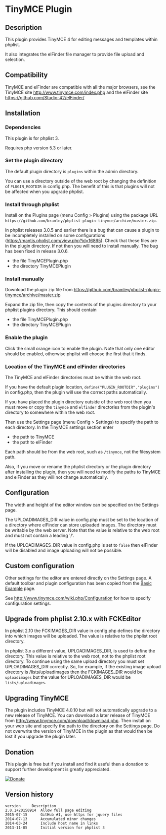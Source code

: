 # TinyMCE Plugin #

## Description ##
This plugin provides TinyMCE 4 for editing messages and templates within phplist. 

It also integrates the elFinder file manager to provide file upload and selection.
## Compatibility ###

TinyMCE and elFinder are compatible with all the major browsers, see the TinyMCE site <http://www.tinymce.com/index.php>
and the elFinder site <https://github.com/Studio-42/elFinder/>

## Installation ##

### Dependencies ###

This plugin is for phplist 3.

Requires php version 5.3 or later.

### Set the plugin directory ###
The default plugin directory is `plugins` within the admin directory.

You can use a directory outside of the web root by changing the definition of `PLUGIN_ROOTDIR` in config.php.
The benefit of this is that plugins will not be affected when you upgrade phplist.

### Install through phplist ###
Install on the Plugins page (menu Config > Plugins) using the package URL `https://github.com/bramley/phplist-plugin-tinymce/archive/master.zip`.

In phplist releases 3.0.5 and earlier there is a bug that can cause a plugin to be incompletely installed on some configurations (<https://mantis.phplist.com/view.php?id=16865>). 
Check that these files are in the plugin directory. If not then you will need to install manually. The bug has been fixed in release 3.0.6.

* the file TinyMCEPlugin.php
* the directory TinyMCEPlugin

### Install manually ###
Download the plugin zip file from <https://github.com/bramley/phplist-plugin-tinymce/archive/master.zip>

Expand the zip file, then copy the contents of the plugins directory to your phplist plugins directory.
This should contain

* the file TinyMCEPlugin.php
* the directory TinyMCEPlugin

### Enable the plugin ###
Click the small orange icon to enable the plugin. Note that only one editor should be enabled, otherwise phplist will choose the first
that it finds.

### Location of the TinyMCE and elFinder directories ###
The TinyMCE and elFinder directories must be within the web root. 

If you have the default plugin location, `define("PLUGIN_ROOTDIR","plugins")` in config.php, then the plugin will use the correct paths automatically.

If you have placed the plugin directory outside of the web root then you must move or copy the `tinymce` and `elfinder` directories from
the plugin's directory to somewhere within the web root.  

Then use the Settings page (menu Config > Settings) to specify the path to each directory.
In the TinyMCE settings section enter

* the path to TinyMCE
* the path to elFinder 

Each path should be from the web root, such as `/tinymce`, not the filesystem path.

Also, if you move or rename the phplist directory or the plugin directory after installing the plugin, then you will need
to modify the paths to TinyMCE and elFinder as they will not change automatically.

## Configuration ##
The width and height of the editor window can be specified on the Settings page.

The UPLOADIMAGES\_DIR value in config.php must be set to the location of a directory where elFinder can store uploaded images.
The directory must be writable by the web server. Note that the value is relative to the web root and must not contain a leading '/'.

If the UPLOADIMAGES\_DIR value in config.php is set to `false` then elFinder will be disabled and image uploading will not be possible.

## Custom configuration ##
Other settings for the editor are entered directly on the Settings page.
A default toolbar and plugin configuration has been copied from the <a href="http://www.tinymce.com/tryit/basic.php" target="_blank">Basic Example</a> page. 

See <http://www.tinymce.com/wiki.php/Configuration> for how to specify configuration settings.

## Upgrade from phplist 2.10.x with FCKEditor ##

In phplist 2.10 the FCKIMAGES_DIR value in config.php defines the directory into which images will be uploaded.
The value is relative to the phplist root directory.

In phplist 3.x a different value, UPLOADIMAGES\_DIR, is used to define the directory. This value is relative to the web root,
not to the phplist root directory. To continue using the same upload directory you must set UPLOADIMAGES\_DIR correctly.
So, for example, if the existing image upload directory is /lists/uploadimages then the FCKIMAGES\_DIR would be `uploadimages` but the 
value for UPLOADIMAGES\_DIR would be `lists/uploadimages`.

## Upgrading TinyMCE ##

The plugin includes TinyMCE 4.0.10 but will not automatically upgrade to a new release of TinyMCE.
You can download a later release of TinyMCE from <http://www.tinymce.com/download/download.php>. Then install on your web site and specify the path to the directory on the Settings page. Do not overwrite the version of TinyMCE in the plugin as that would then be lost if you upgrade the plugin later.

## Donation ##

This plugin is free but if you install and find it useful then a donation to support further development is greatly appreciated.

[![Donate](https://www.paypalobjects.com/en_US/i/btn/btn_donate_LG.gif)](https://www.paypal.com/cgi-bin/webscr?cmd=_s-xclick&hosted_button_id=W5GLX53WDM7T4)

## Version history ##

    version     Description
    2.0.1+20150914  Allow full page editing
    2015-07-15      GitHub #1, use https for jquery files
    2014-07-13      Accumulated minor changes
    2014-03-24      Include host name in links
    2013-11-05      Initial version for phplist 3
